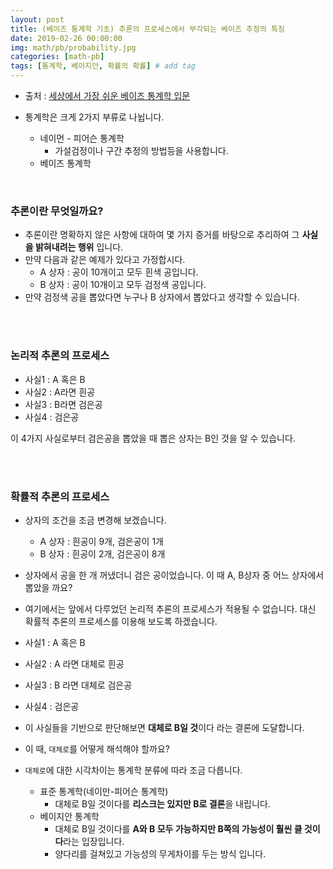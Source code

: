 ```yaml
---
layout: post
title: (베이즈 통계학 기초) 추론의 프로세스에서 부각되는 베이즈 추정의 특징
date: 2019-02-26 00:00:00
img: math/pb/probability.jpg
categories: [math-pb] 
tags: [통계학, 베이지안, 확률의 확률] # add tag
---
```


+ 출처 : [세상에서 가장 쉬운 베이즈 통계학 입문](https://www.aladin.co.kr/shop/wproduct.aspx?ItemId=103947200)

+ 통계학은 크게 2가지 부류로 나뉩니다.
    + 네이먼 - 피어슨 통계학
        + 가설검정이나 구간 추정의 방법등을 사용합니다.
    + 베이즈 통계학

<br>

### 추론이란 무엇일까요?

+ 추론이란 명확하지 않은 사항에 대하여 몇 가지 증거를 바탕으로 추리하여 그 **사실을 밝혀내려는 행위** 입니다.
+ 만약 다음과 같은 예제가 있다고 가정합시다.
    + A 상자 : 공이 10개이고 모두 흰색 공입니다.
    + B 상자 : 공이 10개이고 모두 검정색 공입니다.
+ 만약 검정색 공을 뽑았다면 누구나 B 상자에서 뽑았다고 생각할 수 있습니다.

<br><br>

### 논리적 추론의 프로세스

+ 사실1 : A 혹은 B
+ 사실2 : A라면 흰공
+ 사실3 : B라면 검은공
+ 사실4 : 검은공    

이 4가지 사실로부터 검은공을 뽑았을 때 뽑은 상자는 B인 것을 알 수 있습니다.

<br><br>

### 확률적 추론의 프로세스

+ 상자의 조건을 조금 변경해 보겠습니다.
    + A 상자 : 흰공이 9개, 검은공이 1개
    + B 상자 : 흰공이 2개, 검은공이 8개
+ 상자에서 공을 한 개 꺼냈더니 검은 공이었습니다. 이 때 A, B상자 중 어느 상자에서 뽑았을 까요?
+ 여기에서는 앞에서 다루었던 논리적 추론의 프로세스가 적용될 수 없습니다. 대신 확률적 추론의 프로세스를 이용해 보도록 하겠습니다.
+ 사실1 : A 혹은 B
+ 사실2 : A 라면 대체로 흰공
+ 사실3 : B 라면 대체로 검은공
+ 사실4 : 검은공

+ 이 사실들을 기반으로 판단해보면 **대체로 B일 것**이다 라는 결론에 도달합니다.
+ 이 때, `대체로`를 어떻게 해석해야 할까요?

+ `대체로`에 대한 시각차이는 통계학 분류에 따라 조금 다릅니다.
    + 표준 통계학(네이만-피어슨 통계학)
        + 대체로 B일 것이다를 **리스크는 있지만 B로 결론**을 내립니다.
    + 베이지안 통계학
        + 대체로 B일 것이다를 **A와 B 모두 가능하지만 B쪽의 가능성이 훨씬 클 것이다**라는 입장입니다.
        + 양다리를 걸쳐있고 가능성의 무게차이를 두는 방식 입니다.